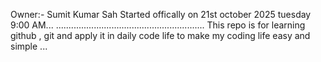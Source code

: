 Owner:- Sumit Kumar Sah 
Started offically on 21st october 2025 tuesday 9:00 AM...
...........................................................
This repo is for learning github , git and apply it in daily code life to make 
my coding life easy and simple ...
